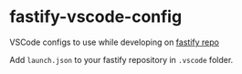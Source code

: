 # fastify-vscode-config

VSCode configs to use while developing on [fastify repo](https://github.com/fastify/fastify)

Add `launch.json` to your fastify repository in `.vscode` folder.
